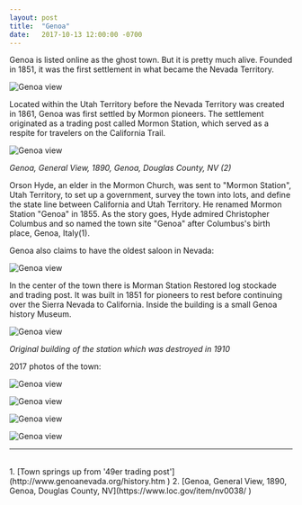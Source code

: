 ```yaml
---
layout: post
title:  "Genoa"
date:   2017-10-13 12:00:00 -0700
---
```


Genoa is listed online as the ghost town. But it is pretty much alive. Founded in 1851, it was the first settlement in what became the Nevada Territory.

![Genoa view][genoa1]

Located within the Utah Territory before the Nevada Territory was created in 1861, Genoa was first settled by Mormon pioneers. The settlement originated as a trading post called Mormon Station, which served as a respite for travelers on the California Trail.

![Genoa view][genoa_old2]

<i>Genoa, General View, 1890, Genoa, Douglas County, NV (2)</i>

Orson Hyde, an elder in the Mormon Church, was sent to "Mormon Station", Utah Territory, to set up a government, survey the town into lots, and define the state line between California and Utah Territory. He renamed Mormon Station "Genoa" in 1855. As the story goes, Hyde admired Christopher Columbus and so named the town site "Genoa" after Columbus's birth place, Genoa, Italy(1).

Genoa also claims to have the oldest saloon in Nevada:

![Genoa view][genoa2]

In the center of the town there is Morman Station Restored log stockade and trading post. It was built in 1851 for pioneers to rest before continuing over the Sierra Nevada to California.  Inside the building is a small Genoa history Museum.

![Genoa view][genoa_old1]

<i>Original building of the station which was destroyed in 1910</i>

2017 photos of the town:

![Genoa view][genoa3]

![Genoa view][genoa4]

![Genoa view][genoa5]

![Genoa view][genoa6]
<br>

***
<br>
1. [Town springs up from '49er trading post'](http://www.genoanevada.org/history.htm )
2. [Genoa, General View, 1890, Genoa, Douglas County, NV](https://www.loc.gov/item/nv0038/ )

[genoa1]: {{site.url}}/assets/img/13102017-Genoa/13102017-genoa5.jpg "Genoa Main street view"
[genoa2]: {{site.url}}/assets/img/13102017-Genoa/13102017-genoa4.jpg "Genoa Main street view"
[genoa3]: {{site.url}}/assets/img/13102017-Genoa/13102017-genoa1.jpg "Genoa Main street view"
[genoa4]: {{site.url}}/assets/img/13102017-Genoa/13102017-genoa2.jpg "Genoa Main street view"
[genoa5]: {{site.url}}/assets/img/13102017-Genoa/13102017-genoa3.jpg "Genoa Main street view"
[genoa6]: {{site.url}}/assets/img/13102017-Genoa/13102017-genoa6.jpg "Genoa Main street view"


[genoa_old2]: {{site.url}}/assets/img/13102017-Genoa/13102017-genoa_old2.jpg "Old view"
[genoa_old1]: {{site.url}}/assets/img/13102017-Genoa/13102017-genoa_old1.jpg "Mormon station old buiding"